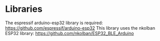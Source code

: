 # Libraries
The espressif arduino-esp32 library is required:
https://github.com/espressif/arduino-esp32
This library uses the nkolban ESP32 library:
https://github.com/nkolban/ESP32_BLE_Arduino